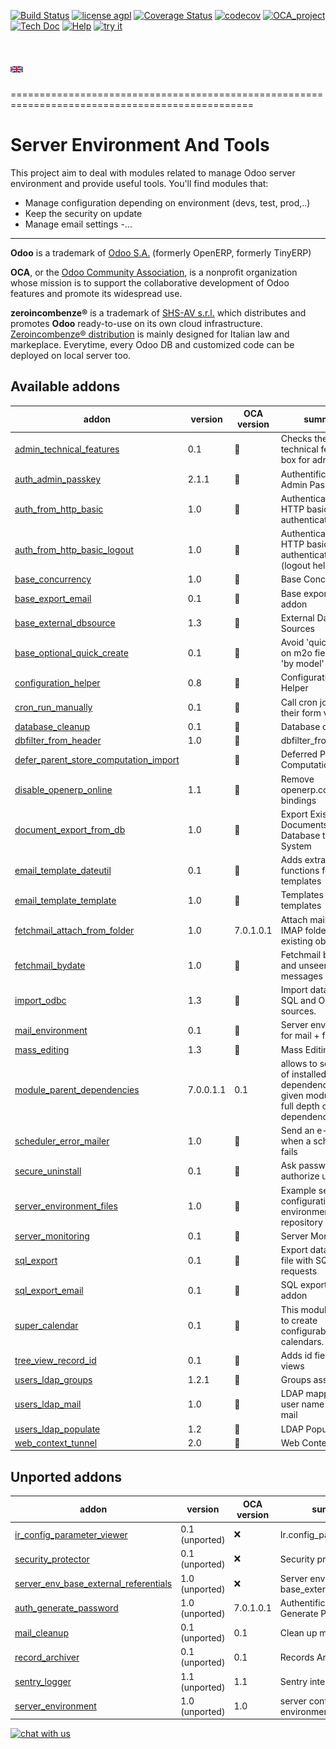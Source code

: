 [![Build Status](https://travis-ci.org/zeroincombenze/server-tools.svg?branch=7.0)](https://travis-ci.org/zeroincombenze/server-tools)
[![license agpl](https://img.shields.io/badge/licence-AGPL--3-blue.svg)](http://www.gnu.org/licenses/agpl-3.0.html)
[![Coverage Status](https://coveralls.io/repos/github/zeroincombenze/server-tools/badge.svg?branch=7.0)](https://coveralls.io/github/zeroincombenze/server-tools?branch=7.0)
[![codecov](https://codecov.io/gh/zeroincombenze/server-tools/branch/7.0/graph/badge.svg)](https://codecov.io/gh/zeroincombenze/server-tools/branch/7.0)
[![OCA_project](http://www.zeroincombenze.it/wp-content/uploads/ci-ct/prd/button-oca-7.svg)](https://github.com/OCA/server-tools/tree/7.0)
[![Tech Doc](http://www.zeroincombenze.it/wp-content/uploads/ci-ct/prd/button-docs-7.svg)](http://wiki.zeroincombenze.org/en/Odoo/7.0/dev)
[![Help](http://www.zeroincombenze.it/wp-content/uploads/ci-ct/prd/button-help-7.svg)](http://wiki.zeroincombenze.org/en/Odoo/7.0/man/)
[![try it](http://www.zeroincombenze.it/wp-content/uploads/ci-ct/prd/button-try-it-7.svg)](http://erp7.zeroincombenze.it)


[![en](https://github.com/zeroincombenze/grymb/blob/master/flags/en_US.png)](https://www.facebook.com/groups/openerp.italia/)
================================================================================================
================================================================================================

Server Environment And Tools
============================

This project aim to deal with modules related to manage Odoo server environment and provide useful tools. You'll find modules that:

 - Manage configuration depending on environment (devs, test, prod,..)
 - Keep the security on update
 - Manage email settings
 -...

[//]: # (copyright)

----

**Odoo** is a trademark of [Odoo S.A.](https://www.odoo.com/) (formerly OpenERP, formerly TinyERP)

**OCA**, or the [Odoo Community Association](http://odoo-community.org/), is a nonprofit organization whose
mission is to support the collaborative development of Odoo features and
promote its widespread use.

**zeroincombenze®** is a trademark of [SHS-AV s.r.l.](http://www.shs-av.com/)
which distributes and promotes **Odoo** ready-to-use on its own cloud infrastructure.
[Zeroincombenze® distribution](http://wiki.zeroincombenze.org/en/Odoo)
is mainly designed for Italian law and markeplace.
Everytime, every Odoo DB and customized code can be deployed on local server too.

[//]: # (end copyright)
[//]: # (addons)


Available addons
----------------
addon | version | OCA version | summary
--- | --- | --- | ---
[admin_technical_features](admin_technical_features/) | 0.1 | :repeat: | Checks the technical features box for admin user.
[auth_admin_passkey](auth_admin_passkey/) | 2.1.1 | :repeat: | Authentification - Admin Passkey
[auth_from_http_basic](auth_from_http_basic/) | 1.0 | :repeat: | Authenticate via HTTP basic authentication
[auth_from_http_basic_logout](auth_from_http_basic_logout/) | 1.0 | :repeat: | Authenticate via HTTP basic authentication (logout helper)
[base_concurrency](base_concurrency/) | 1.0 | :repeat: | Base Concurrency
[base_export_email](base_export_email/) | 0.1 | :repeat: | Base export email addon
[base_external_dbsource](base_external_dbsource/) | 1.3 | :repeat: | External Database Sources
[base_optional_quick_create](base_optional_quick_create/) | 0.1 | :repeat: | Avoid 'quick create' on m2o fields, on a 'by model' basis
[configuration_helper](configuration_helper/) | 0.8 | :repeat: | Configuration Helper
[cron_run_manually](cron_run_manually/) | 0.1 | :repeat: | Call cron jobs from their form view
[database_cleanup](database_cleanup/) | 0.1 | :repeat: | Database cleanup
[dbfilter_from_header](dbfilter_from_header/) | 1.0 | :repeat: | dbfilter_from_header
[defer_parent_store_computation_import](defer_parent_store_computation_import/) |  | :repeat: | Deferred Parent Computation Import
[disable_openerp_online](disable_openerp_online/) | 1.1 | :repeat: | Remove openerp.com bindings
[document_export_from_db](document_export_from_db/) | 1.0 | :repeat: | Export Existing Documents from Database to File System
[email_template_dateutil](email_template_dateutil/) | 0.1 | :repeat: | Adds extra date functions for email templates
[email_template_template](email_template_template/) | 1.0 | :repeat: | Templates for email templates
[fetchmail_attach_from_folder](fetchmail_attach_from_folder/) | 1.0 | 7.0.1.0.1 | Attach mails in an IMAP folder to existing objects
[fetchmail_bydate](fetchmail_bydate/) | 1.0 | :repeat: | Fetchmail by date and unseen messages
[import_odbc](import_odbc/) | 1.3 | :repeat: | Import data from SQL and ODBC data sources.
[mail_environment](mail_environment/) | 0.1 | :repeat: | Server env config for mail + fetchmail
[mass_editing](mass_editing/) | 1.3 | :repeat: | Mass Editing
[module_parent_dependencies](module_parent_dependencies/) | 7.0.0.1.1 | 0.1 | allows to see the list of installed modules dependencies of a given module, at the full depth of the dependency tree
[scheduler_error_mailer](scheduler_error_mailer/) | 1.0 | :repeat: | Send an e-mail when a scheduler fails
[secure_uninstall](secure_uninstall/) | 0.1 | :repeat: | Ask password to authorize uninstall
[server_environment_files](server_environment_files/) | 1.0 | :repeat: | Example server configuration environment files repository module
[server_monitoring](server_monitoring/) | 0.1 | :repeat: | Server Monitoring
[sql_export](sql_export/) | 0.1 | :repeat: | Export data in csv file with SQL requests
[sql_export_email](sql_export_email/) | 0.1 | :repeat: | SQL export email addon
[super_calendar](super_calendar/) | 0.1 | :repeat: | This module allows to create configurable calendars.
[tree_view_record_id](tree_view_record_id/) | 0.1 | :repeat: | Adds id field to tree views
[users_ldap_groups](users_ldap_groups/) | 1.2.1 | :repeat: | Groups assignment
[users_ldap_mail](users_ldap_mail/) | 1.0 | :repeat: | LDAP mapping for user name and e-mail
[users_ldap_populate](users_ldap_populate/) | 1.2 | :repeat: | LDAP Populate
[web_context_tunnel](web_context_tunnel/) | 2.0 | :repeat: | Web Context Tunnel


Unported addons
---------------
addon | version | OCA version | summary
--- | --- | --- | ---
[ir_config_parameter_viewer](__unported__/ir_config_parameter_viewer/) | 0.1 (unported) | :x: | Ir.config_parameter view
[security_protector](__unported__/security_protector/) | 0.1 (unported) | :x: | Security protector
[server_env_base_external_referentials](__unported__/server_env_base_external_referentials/) | 1.0 (unported) | :x: | Server environment for base_external_referential
[auth_generate_password](auth_generate_password/) | 1.0 (unported) | 7.0.1.0.1 | Authentification - Generate Password
[mail_cleanup](mail_cleanup/) | 0.1 (unported) | 0.1 | Clean up mails regularly
[record_archiver](record_archiver/) | 0.1 (unported) | 0.1 | Records Archiver
[sentry_logger](sentry_logger/) | 1.1 (unported) | 1.1 | Sentry integration
[server_environment](server_environment/) | 1.0 (unported) | 1.0 | server configuration environment files

[//]: # (end addons)

[![chat with us](https://www.shs-av.com/wp-content/chat_with_us.gif)](https://tawk.to/85d4f6e06e68dd4e358797643fe5ee67540e408b)
